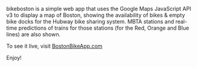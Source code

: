 bikeboston is a simple web app that uses the Google Maps JavaScript API v3 to display a map of Boston, showing the availability of bikes & empty bike docks for the Hubway bike sharing system. MBTA stations and real-time predictions of trains for those stations (for the Red, Orange and Blue lines) are also shown.

To see it live, visit [BostonBikeApp.com](http://www.bostonbikeapp.com)

Enjoy!